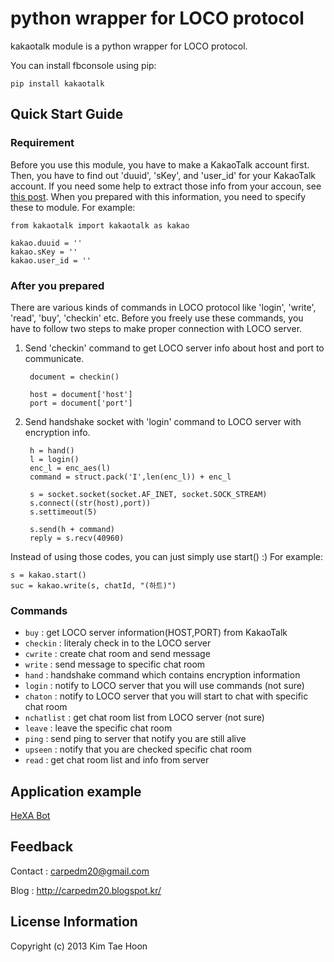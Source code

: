 python wrapper for LOCO protocol
=====
 
kakaotalk module is a python wrapper for LOCO protocol.

You can install fbconsole using pip:

	pip install kakaotalk

## Quick Start Guide ##


### Requirement ###

Before you use this module, you have to make a KakaoTalk account first. Then, you have to find out 'duuid', 'sKey', and 'user\_id' for your KakaoTalk account. If you need some help to extract those info from your accoun, see [this post](http://www.bpak.org/blog/2011/06/kakaotalk-bypassing-ssl-2/). When you prepared with this information, you need to specify these to module. For example:

	from kakaotalk import kakaotalk as kakao

	kakao.duuid = ''
	kakao.sKey = ''
	kakao.user_id = ''

### After you prepared ###

There are various kinds of commands in LOCO protocol like 'login', 'write', 'read', 'buy', 'checkin' etc. Before you freely use these commands, you have to follow two steps to make proper connection with LOCO server.

1. Send 'checkin' command to get LOCO server info about host and port to communicate.

		document = checkin()

		host = document['host']
		port = document['port']

2. Send handshake socket with 'login' command to LOCO server with encryption info.

		h = hand()
		l = login()
		enc_l = enc_aes(l)
		command = struct.pack('I',len(enc_l)) + enc_l
	
		s = socket.socket(socket.AF_INET, socket.SOCK_STREAM)
		s.connect((str(host),port))
		s.settimeout(5)
	
		s.send(h + command)
		reply = s.recv(40960)

Instead of using those codes, you can just simply use start() :) For example:

	s = kakao.start()
	suc = kakao.write(s, chatId, "(하트)")
	
### Commands ###

- `buy` : get LOCO server information(HOST,PORT) from KakaoTalk
- `checkin` : literaly check in to the LOCO server
- `cwrite` : create chat room and send message
- `write` : send message to specific chat room
- `hand` : handshake command which contains encryption information
- `login` : notify to LOCO server that you will use commands (not sure)
- `chaton` : notify to LOCO server that you will start to chat with specific chat room
- `nchatlist` : get chat room list from LOCO server (not sure)
- `leave` : leave the specific chat room
- `ping` : send ping to server that notify you are still alive
- `upseen` : notify that you are checked specific chat room
- `read` : get chat room list and info from server

## Application example ##

[HeXA Bot](http://carpedm20.blogspot.kr/2013/08/blog-post.html)

## Feedback ##

Contact : carpedm20@gmail.com

Blog : http://carpedm20.blogspot.kr/

## License Information ##

Copyright (c) 2013 Kim Tae Hoon
